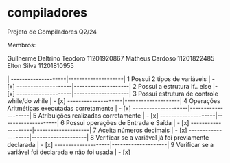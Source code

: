 # compiladores
Projeto de Compiladores Q2/24

Membros:

Guilherme Daltrino Teodoro 11201920867
Matheus Cardoso 11201822485
Elton Silva 11201810955

 | 
--------------------|--------------------|
1 Possui 2 tipos de variáveis | - [x]
--------------------|--------------------|
2 Possui a estrutura If.. else |- [x]
--------------------|--------------------|
3 Possui estrutura de controle while/do while | - [x]
--------------------|--------------------|
4 Operações Aritméticas executadas corretamente | - [x]
--------------------|--------------------|
5 Atribuições realizadas corretamente | - [x]
--------------------|--------------------|
6 Possui operações de Entrada e Saída | - [x]
--------------------|--------------------|
7 Aceita números decimais | - [x]
--------------------|--------------------|
8 Verificar se a variável já foi previamente declarada | - [x]
--------------------|--------------------|
9 Verificar se a variável foi declarada e não foi usada | - [x]


